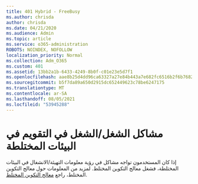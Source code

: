 ```yaml
---
title: 401 Hybrid - FreeBusy
ms.author: chrisda
author: chrisda
ms.date: 04/21/2020
ms.audience: Admin
ms.topic: article
ms.service: o365-administration
ROBOTS: NOINDEX, NOFOLLOW
localization_priority: Normal
ms.collection: Adm_O365
ms.custom: 401
ms.assetid: 13bb2a1b-6433-4249-8b0f-c01e23e5d7f1
ms.openlocfilehash: aae8b25d4dd96ca63327a27e84b443a7e682fc6516b2f6b76820da6b125dc1f4
ms.sourcegitcommit: b5f7da89a650d2915dc652449623c78be6247175
ms.translationtype: MT
ms.contentlocale: ar-SA
ms.lasthandoff: 08/05/2021
ms.locfileid: "53945288"
---
```

# <a name="calendar-freebusy-issues-in-hybrid-environments"></a>مشاكل الشغل/الشغل في التقويم في البيئات المختلطة

إذا كان المستخدمون تواجه مشاكل في رؤية معلومات التهيئة/الانشغال في البيئات المختلطة، فشغل معالج التكوين المختلط. لمزيد من المعلومات حول معالج التكوين المختلط، راجع [معالج التكوين المختلط](https://go.microsoft.com/fwlink/p/?linkid=528149).
